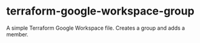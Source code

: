 # terraform-google-workspace-group
A simple Terraform Google Workspace file. Creates a group and adds a member.
